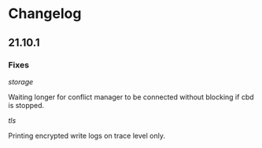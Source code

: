 # Changelog

## 21.10.1

### Fixes

*storage*

Waiting longer for conflict manager to be connected without blocking if cbd
is stopped.

*tls*

Printing encrypted write logs on trace level only.
